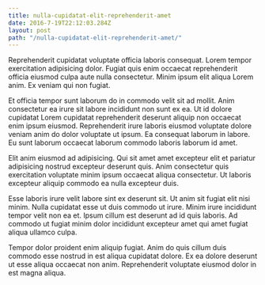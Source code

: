 ```yaml
---
title: nulla-cupidatat-elit-reprehenderit-amet
date: 2016-7-19T22:12:03.284Z
layout: post
path: "/nulla-cupidatat-elit-reprehenderit-amet/"
---
```


Reprehenderit cupidatat voluptate officia laboris consequat. Lorem tempor exercitation adipisicing dolor. Fugiat quis enim occaecat reprehenderit officia eiusmod culpa aute nulla consectetur. Minim ipsum elit aliqua Lorem anim. Ex veniam qui non fugiat.

Et officia tempor sunt laborum do in commodo velit sit ad mollit. Anim consectetur ea irure sit labore incididunt non sunt ex ea. Ut id dolore cupidatat Lorem cupidatat reprehenderit deserunt aliquip non occaecat enim ipsum eiusmod. Reprehenderit irure laboris eiusmod voluptate dolore veniam anim do dolor voluptate ut ipsum. Ea consequat laborum in labore. Eu sunt laborum occaecat laborum commodo laboris laborum id amet.

Elit anim eiusmod ad adipisicing. Qui sit amet amet excepteur elit et pariatur adipisicing nostrud excepteur deserunt quis. Anim consectetur quis exercitation voluptate minim ipsum occaecat aliqua consectetur. Ut laboris excepteur aliquip commodo ea nulla excepteur duis.

Esse laboris irure velit labore sint ex deserunt sit. Ut anim sit fugiat elit nisi minim. Nulla cupidatat esse ut duis commodo ut irure. Minim irure incididunt tempor velit non ea et. Ipsum cillum est deserunt ad id quis laboris. Ad commodo ut fugiat minim dolor incididunt excepteur amet qui amet fugiat aliqua ullamco culpa.

Tempor dolor proident enim aliquip fugiat. Anim do quis cillum duis commodo esse nostrud in est aliqua cupidatat dolore. Ex ea dolore deserunt ut esse aliqua occaecat non anim. Reprehenderit voluptate eiusmod dolor in est magna aliqua.